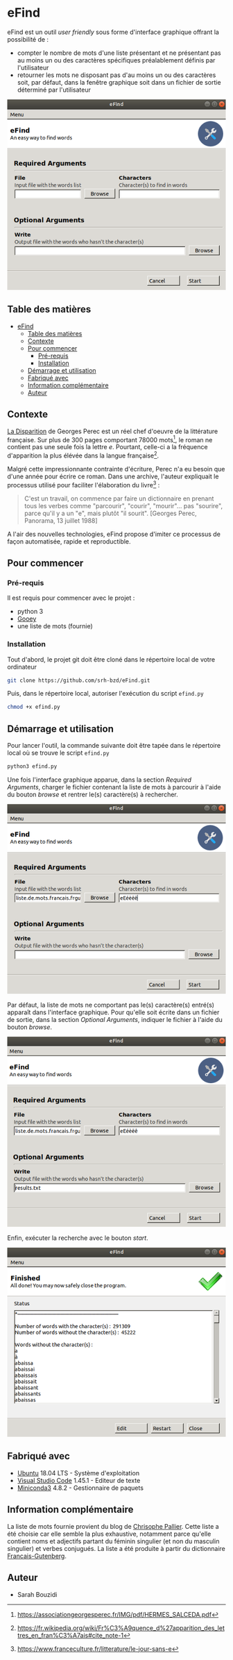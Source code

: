 # eFind

eFind est un outil *user friendly* sous forme d'interface graphique offrant la possibilité de :

- compter le nombre de mots d'une liste présentant et ne présentant pas au moins un ou des caractères spécifiques préalablement définis par l'utilisateur
- retourner les mots ne disposant pas d'au moins un ou des caractères soit, par défaut, dans la fenêtre graphique soit dans un fichier de sortie déterminé par l'utilisateur


<p align="center">
    <img src="./images/eFind.png"/>
</p>


## Table des matières

- [eFind](#efind)
  * [Table des matières](#table-des-matières)
  * [Contexte](#contexte)
  * [Pour commencer](#pour-commencer)
    + [Pré-requis](#pré-requis)
    + [Installation](#installation)
  * [Démarrage et utilisation](#démarrage-et-utilisation)
  * [Fabriqué avec](#fabriqué-avec)
  * [Information complémentaire](#information-complémentaire)
  * [Auteur](#auteur)

## Contexte

[La Disparition](http://www.gallimard.fr/Catalogue/GALLIMARD/L-Imaginaire/La-disparition) de Georges Perec est un réel chef d'oeuvre de la littérature française. Sur plus de 300 pages comportant 78000 mots[^1], le roman ne contient pas une seule fois la lettre *e*. Pourtant, celle-ci a la fréquence d'apparition la plus élévée dans la langue française[^2]. 

Malgré cette impressionnante contrainte d'écriture, Perec n'a eu besoin que d'une année pour écrire ce roman. Dans une archive, l'auteur expliquait le processus utilisé pour faciliter l'élaboration du livre[^3] : 

> C'est un travail, on commence par faire un dictionnaire en prenant tous les verbes comme "parcourir", "courir", "mourir"... pas "sourire", parce qu'il y a un "e", mais plutôt "il sourit". [Georges Perec, Panorama, 13 juillet 1988]

A l'air des nouvelles technologies, eFind propose d'imiter ce processus de façon automatisée, rapide et reproductible.

## Pour commencer

### Pré-requis

Il est requis pour commencer avec le projet :

- python 3
- [Gooey](https://github.com/chriskiehl/Gooey)
- une liste de mots (fournie)

### Installation

Tout d'abord, le projet git doit être cloné dans le répertoire local de votre ordinateur

```bash
git clone https://github.com/srh-bzd/eFind.git
```

Puis, dans le répertoire local, autoriser l'exécution du script `efind.py`

```bash
chmod +x efind.py
```

## Démarrage et utilisation

Pour lancer l'outil, la commande suivante doit être tapée dans le répertoire local où se trouve le script `efind.py`

```bash
python3 efind.py
```

Une fois l'interface graphique apparue, dans la section *Required Arguments*, charger le fichier contenant la liste de mots à parcourir à l'aide du bouton *browse* et rentrer le(s) caractère(s) à rechercher.

<p align="center">
    <img src="./images/eFind_utilisation.png"/>
</p>


Par défaut, la liste de mots ne comportant pas le(s) caractère(s) entré(s) apparaît dans l'interface graphique. Pour qu'elle soit écrite dans un fichier de sortie, dans la section *Optional Arguments*, indiquer le fichier à l'aide du bouton *browse*.

<p align="center">
    <img src="./images/eFind_utilisation2.png"/>
</p>


Enfin, exécuter la recherche avec le bouton *start*.

<p align="center">
    <img src="./images/eFind_resultats.png"/>
</p>


## Fabriqué avec

- [Ubuntu](https://releases.ubuntu.com/) 18.04 LTS - Système d'exploitation
- [Visual Studio Code](https://code.visualstudio.com/) 1.45.1 - Editeur de texte
- [Miniconda3](https://docs.conda.io/en/latest/miniconda.html) 4.8.2 - Gestionnaire de paquets

## Information complémentaire

La liste de mots fournie provient du blog de [Chrisophe Pallier](http://www.pallier.org/liste-de-mots-francais.html). Cette liste a été choisie car elle semble la plus exhaustive, notamment parce qu'elle contient noms et adjectifs partant du féminin singulier (et non du masculin singulier) et verbes conjugués. La liste a été produite à partir du dictionnaire [Francais-Gutenberg](http://www.fifi.org/doc/ifrench-gut/fr/reference.pdf.gz).

## Auteur

- Sarah Bouzidi


[^1]: https://associationgeorgesperec.fr/IMG/pdf/HERMES_SALCEDA.pdf
[^2]: https://fr.wikipedia.org/wiki/Fr%C3%A9quence_d%27apparition_des_lettres_en_fran%C3%A7ais#cite_note-1
[^3]: https://www.franceculture.fr/litterature/le-jour-sans-e
